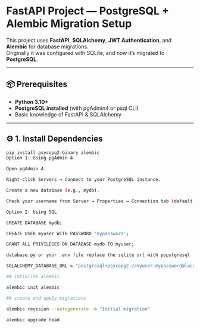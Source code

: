 # FastAPI Project — PostgreSQL + Alembic Migration Setup

This project uses **FastAPI**, **SQLAlchemy**, **JWT Authentication**, and **Alembic** for database migrations.  
Originally it was configured with SQLite, and now it’s migrated to **PostgreSQL**.

---

## 📦 Prerequisites

- **Python 3.10+**
- **PostgreSQL installed** (with pgAdmin4 or psql CLI)
- Basic knowledge of FastAPI & SQLAlchemy

---

## ⚙️ 1. Install Dependencies

```bash
pip install psycopg2-binary alembic
Option 1: Using pgAdmin 4

Open pgAdmin 4.

Right-click Servers → Connect to your PostgreSQL instance.

Create a new database (e.g., mydb).

Check your username from Server → Properties → Connection tab (default: postgres).

Option 2: Using SQL

CREATE DATABASE mydb;

CREATE USER myuser WITH PASSWORD 'mypassword';

GRANT ALL PRIVILEGES ON DATABASE mydb TO myuser;

database.py or your .env file replace the sqlite url with popstgresql 

SQLALCHEMY_DATABASE_URL = "postgresql+psycopg2://myuser:mypassword@localhost:5432/mydb"

## intialize alembic

alembic init alembic

## create and apply migrations 

alembic revision --autogenerate -m "Initial migration"

alembic upgrade head

